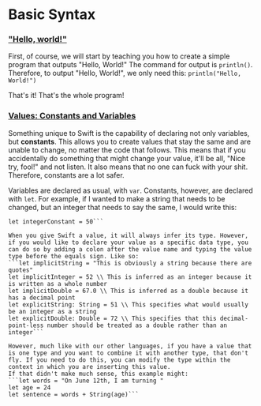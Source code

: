# Basic Syntax

### ["Hello, world!"](#helloworld)

First, of course, we will start by teaching you how to create a simple program that outputs "Hello, World!"
The command for output is `println()`. Therefore, to output "Hello, World!", we only need this:
```println("Hello, World!")```

That's it! That's the whole program!

### [Values: Constants and Variables](#values)

Something unique to Swift is the capability of declaring not only variables, but **constants**. This allows you to create values that stay the same and are unable to change, no matter the code that follows. This means that if you accidentally do something that might change your value, it'll be all, "Nice try, fool!" and not listen. It also means that no one can fuck with your shit. Therefore, constants are a lot safer.

Variables are declared as usual, with `var`. Constants, however, are declared with `let`. For example, if I wanted to make a string that needs to be changed, but an integer that needs to say the same, I would write this:
```var stringVariable = ""
let integerConstant = 50```

When you give Swift a value, it will always infer its type. However, if you would like to declare your value as a specific data type, you can do so by adding a colon after the value name and typing the value type before the equals sign. Like so:
```let implicitString = "This is obviously a string because there are quotes"
let implicitInteger = 52 \\ This is inferred as an integer because it is written as a whole number
let implicitDouble = 67.0 \\ This is inferred as a double because it has a decimal point
let explicitString: String = 51 \\ This specifies what would usually be an integer as a string
let explicitDouble: Double = 72 \\ This specifies that this decimal-point-less number should be treated as a double rather than an integer```

However, much like with our other languages, if you have a value that is one type and you want to combine it with another type, that don't fly. If you need to do this, you can modify the type within the context in which you are inserting this value.
If that didn't make much sense, this example might:
```let words = "On June 12th, I am turning "
let age = 24
let sentence = words + String(age)```

